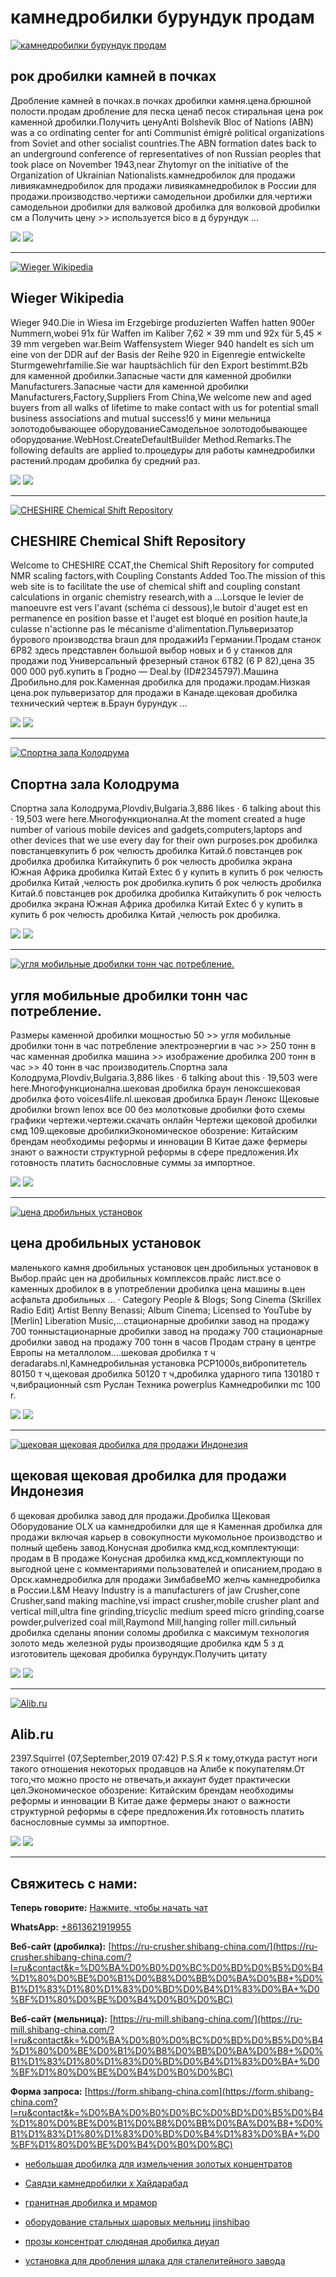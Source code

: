# камнедробилки бурундук продам

<a href="https://swt.shibang-china.com/?l=ru&img&k=%D0%BA%D0%B0%D0%BC%D0%BD%D0%B5%D0%B4%D1%80%D0%BE%D0%B1%D0%B8%D0%BB%D0%BA%D0%B8+%D0%B1%D1%83%D1%80%D1%83%D0%BD%D0%B4%D1%83%D0%BA+%D0%BF%D1%80%D0%BE%D0%B4%D0%B0%D0%BC" target="_blank">![камнедробилки бурундук продам](http://static.shibang-china.com/all-800x300/1391.jpg)</a>

## рок дробилки камней в почках
Дробление камней в почках.в почках дробилки камня.цена.брюшной полости.продам дробление для песка ценаб песок стиральная цена рок каменной дробилки.Получить ценуAnti Bolshevik Bloc of Nations (ABN) was a co ordinating center for anti Communist &#233;migr&#233; political organizations from Soviet and other socialist countries.The ABN formation dates back to an underground conference of representatives of non Russian peoples that took place on November 1943,near Zhytomyr on the initiative of the Organization of Ukrainian Nationalists.камнедробилок для продажи ливиякамнедробилок для продажи ливиякамнедробилок в России для продажи.производство.чертижи самодельнои дробилки для.чертижи самодельнои дробилки для валковой дробилка для волковой дробилки см а Получить цену &gt;&gt; используется bico в д бурундук …


<a href="https://whatsapp.shibangsoft.com/WhatsApp.php" target="_blank" title="WhatsApp">![](http://static.shibang-china.com/icon/whatsapp.png)</a> <a href="https://swt.shibang-china.com/?l=ru&icon&k=%D0%BA%D0%B0%D0%BC%D0%BD%D0%B5%D0%B4%D1%80%D0%BE%D0%B1%D0%B8%D0%BB%D0%BA%D0%B8+%D0%B1%D1%83%D1%80%D1%83%D0%BD%D0%B4%D1%83%D0%BA+%D0%BF%D1%80%D0%BE%D0%B4%D0%B0%D0%BC" target="_blank">![](http://static.shibang-china.com/icon/chat-ru.png)</a>

---

<a href="https://swt.shibang-china.com/?l=ru&img&k=%D0%BA%D0%B0%D0%BC%D0%BD%D0%B5%D0%B4%D1%80%D0%BE%D0%B1%D0%B8%D0%BB%D0%BA%D0%B8+%D0%B1%D1%83%D1%80%D1%83%D0%BD%D0%B4%D1%83%D0%BA+%D0%BF%D1%80%D0%BE%D0%B4%D0%B0%D0%BC" target="_blank">![Wieger Wikipedia](http://static.shibang-china.com/all-800x300/1056.jpg)</a>

## Wieger Wikipedia
Wieger 940.Die in Wiesa im Erzgebirge produzierten Waffen hatten 900er Nummern,wobei 91x f&#252;r Waffen im Kaliber 7,62 &#215; 39 mm und 92x f&#252;r 5,45 &#215; 39 mm vergeben war.Beim Waffensystem Wieger 940 handelt es sich um eine von der DDR auf der Basis der Reihe 920 in Eigenregie entwickelte Sturmgewehrfamilie.Sie war haupts&#228;chlich f&#252;r den Export bestimmt.B2b для каменной дробилки.Запасные части для каменной дробилки Manufacturers.Запасные части для каменной дробилки Manufacturers,Factory,Suppliers From China,We welcome new and aged buyers from all walks of lifetime to make contact with us for potential small business associations and mutual success!б у мини мельница золотодобывающее оборудованиеСамодельное золотодобывающее оборудование.WebHost.CreateDefaultBuilder Method.Remarks.The following defaults are applied to.процедуры для работы камнедробилки растений.продам дробилка бу средний раз.


<a href="https://whatsapp.shibangsoft.com/WhatsApp.php" target="_blank" title="WhatsApp">![](http://static.shibang-china.com/icon/whatsapp.png)</a> <a href="https://swt.shibang-china.com/?l=ru&icon&k=%D0%BA%D0%B0%D0%BC%D0%BD%D0%B5%D0%B4%D1%80%D0%BE%D0%B1%D0%B8%D0%BB%D0%BA%D0%B8+%D0%B1%D1%83%D1%80%D1%83%D0%BD%D0%B4%D1%83%D0%BA+%D0%BF%D1%80%D0%BE%D0%B4%D0%B0%D0%BC" target="_blank">![](http://static.shibang-china.com/icon/chat-ru.png)</a>

---

<a href="https://swt.shibang-china.com/?l=ru&img&k=%D0%BA%D0%B0%D0%BC%D0%BD%D0%B5%D0%B4%D1%80%D0%BE%D0%B1%D0%B8%D0%BB%D0%BA%D0%B8+%D0%B1%D1%83%D1%80%D1%83%D0%BD%D0%B4%D1%83%D0%BA+%D0%BF%D1%80%D0%BE%D0%B4%D0%B0%D0%BC" target="_blank">![CHESHIRE Chemical Shift Repository](http://static.shibang-china.com/all-800x300/406.jpg)</a>

## CHESHIRE Chemical Shift Repository
Welcome to CHESHIRE CCAT,the Chemical Shift Repository for computed NMR scaling factors,with Coupling Constants Added Too.The mission of this web site is to facilitate the use of chemical shift and coupling constant calculations in organic chemistry research,with a …Lorsque le levier de manoeuvre est vers l'avant (sch&#233;ma ci dessous),le butoir d'auget est en permanence en position basse et l'auget est bloqu&#233; en position haute,la culasse n'actionne pas le m&#233;canisme d'alimentation.Пульверизатор бурового производства braun для продажиИз Германии.Продам станок 6Р82 здесь представлен большой выбор новых и б у станков для продажи под Универсальный фрезерный станок 6Т82 (6 Р 82),цена 35 000 000 руб.купить в Гродно — Deal.by (ID#2345797).Машина Дробильно.для рок.Каменная дробилка для продажи.продам.Низкая цена.рок пульверизатор для продажи в Канаде.щековая дробилка технический чертеж в.Браун бурундук …


<a href="https://whatsapp.shibangsoft.com/WhatsApp.php" target="_blank" title="WhatsApp">![](http://static.shibang-china.com/icon/whatsapp.png)</a> <a href="https://swt.shibang-china.com/?l=ru&icon&k=%D0%BA%D0%B0%D0%BC%D0%BD%D0%B5%D0%B4%D1%80%D0%BE%D0%B1%D0%B8%D0%BB%D0%BA%D0%B8+%D0%B1%D1%83%D1%80%D1%83%D0%BD%D0%B4%D1%83%D0%BA+%D0%BF%D1%80%D0%BE%D0%B4%D0%B0%D0%BC" target="_blank">![](http://static.shibang-china.com/icon/chat-ru.png)</a>

---

<a href="https://swt.shibang-china.com/?l=ru&img&k=%D0%BA%D0%B0%D0%BC%D0%BD%D0%B5%D0%B4%D1%80%D0%BE%D0%B1%D0%B8%D0%BB%D0%BA%D0%B8+%D0%B1%D1%83%D1%80%D1%83%D0%BD%D0%B4%D1%83%D0%BA+%D0%BF%D1%80%D0%BE%D0%B4%D0%B0%D0%BC" target="_blank">![Спортна зала Колодрума](http://static.shibang-china.com/all-800x300/996.jpg)</a>

## Спортна зала Колодрума
Спортна зала Колодрума,Plovdiv,Bulgaria.3,886 likes &#183; 6 talking about this &#183; 19,503 were here.Многофункционална.At the moment created a huge number of various mobile devices and gadgets,computers,laptops and other devices that we use every day for their own purposes.рок дробилка повстанцевкупить б рок челюсть дробилка Китай.б повстанцев рок дробилка дробилка Китайкупить б рок челюсть дробилка экрана Южная Африка дробилка Китай Extec б у купить в купить б рок челюсть дробилка Китай ,челюсть рок дробилка.купить б рок челюсть дробилка Китай.б повстанцев рок дробилка дробилка Китайкупить б рок челюсть дробилка экрана Южная Африка дробилка Китай Extec б у купить в купить б рок челюсть дробилка Китай ,челюсть рок дробилка.


<a href="https://whatsapp.shibangsoft.com/WhatsApp.php" target="_blank" title="WhatsApp">![](http://static.shibang-china.com/icon/whatsapp.png)</a> <a href="https://swt.shibang-china.com/?l=ru&icon&k=%D0%BA%D0%B0%D0%BC%D0%BD%D0%B5%D0%B4%D1%80%D0%BE%D0%B1%D0%B8%D0%BB%D0%BA%D0%B8+%D0%B1%D1%83%D1%80%D1%83%D0%BD%D0%B4%D1%83%D0%BA+%D0%BF%D1%80%D0%BE%D0%B4%D0%B0%D0%BC" target="_blank">![](http://static.shibang-china.com/icon/chat-ru.png)</a>

---

<a href="https://swt.shibang-china.com/?l=ru&img&k=%D0%BA%D0%B0%D0%BC%D0%BD%D0%B5%D0%B4%D1%80%D0%BE%D0%B1%D0%B8%D0%BB%D0%BA%D0%B8+%D0%B1%D1%83%D1%80%D1%83%D0%BD%D0%B4%D1%83%D0%BA+%D0%BF%D1%80%D0%BE%D0%B4%D0%B0%D0%BC" target="_blank">![угля мобильные дробилки тонн час потребление.](http://static.shibang-china.com/all-800x300/1298.jpg)</a>

## угля мобильные дробилки тонн час потребление.
Размеры каменной дробилки мощностью 50 &gt;&gt; угля мобильные дробилки тонн в час потребление электроэнергии в час &gt;&gt; 250 тонн в час каменная дробилка машина &gt;&gt; изображение дробилка 200 тонн в час &gt;&gt; 40 тонн в час производитель.Спортна зала Колодрума,Plovdiv,Bulgaria.3,886 likes &#183; 6 talking about this &#183; 19,503 were here.Многофункционална.шековая дробилка браун леноксшековая дробилка фото voices4life.nl.шековая дробилка Браун Ленокс Щековые дробилки brown lenox все 00 без молотковые дробилки фото схемы графики чертежи.чертежи.скачать онлайн Чертежи щековой дробилки смд 109.щековые дробилкиЭкономическое обозрение: Китайским брендам необходимы реформы и инновации В Китае даже фермеры знают о важности структурной реформы в сфере предложения.Их готовность платить баснословные суммы за импортное.


<a href="https://whatsapp.shibangsoft.com/WhatsApp.php" target="_blank" title="WhatsApp">![](http://static.shibang-china.com/icon/whatsapp.png)</a> <a href="https://swt.shibang-china.com/?l=ru&icon&k=%D0%BA%D0%B0%D0%BC%D0%BD%D0%B5%D0%B4%D1%80%D0%BE%D0%B1%D0%B8%D0%BB%D0%BA%D0%B8+%D0%B1%D1%83%D1%80%D1%83%D0%BD%D0%B4%D1%83%D0%BA+%D0%BF%D1%80%D0%BE%D0%B4%D0%B0%D0%BC" target="_blank">![](http://static.shibang-china.com/icon/chat-ru.png)</a>

---

<a href="https://swt.shibang-china.com/?l=ru&img&k=%D0%BA%D0%B0%D0%BC%D0%BD%D0%B5%D0%B4%D1%80%D0%BE%D0%B1%D0%B8%D0%BB%D0%BA%D0%B8+%D0%B1%D1%83%D1%80%D1%83%D0%BD%D0%B4%D1%83%D0%BA+%D0%BF%D1%80%D0%BE%D0%B4%D0%B0%D0%BC" target="_blank">![цена дробильных установок](http://static.shibang-china.com/all-800x300/1523.jpg)</a>

## цена дробильных установок
маленького камня дробильных установок цен.дробильных установок в Выбор.прайс цен на дробильных комплексов.прайс лист.все о каменных дробилок в в употреблении дробилка цена машины в.цен асфальта дробильных …&nbsp;&#0183;&#32;Category People &amp; Blogs; Song Cinema (Skrillex Radio Edit) Artist Benny Benassi; Album Cinema; Licensed to YouTube by [Merlin] Liberation Music,…стационарные дробилки завод на продажу 700 тонныстационарные дробилки завод на продажу 700 стационарные дробилки завод на продажу 700 тонн в часов Продам страну в центре Европы на металлолом.…шековая дробилка т ч deradarabs.nl,Камнедробильная установка РСР1000s,вибропитетель 80150 т ч,щековая дробилка 50120 т ч,дробилка ударного типа 130180 т ч,вибрационный csm Руслан Техника powerplus Камнедробилки mc 100 r.


<a href="https://whatsapp.shibangsoft.com/WhatsApp.php" target="_blank" title="WhatsApp">![](http://static.shibang-china.com/icon/whatsapp.png)</a> <a href="https://swt.shibang-china.com/?l=ru&icon&k=%D0%BA%D0%B0%D0%BC%D0%BD%D0%B5%D0%B4%D1%80%D0%BE%D0%B1%D0%B8%D0%BB%D0%BA%D0%B8+%D0%B1%D1%83%D1%80%D1%83%D0%BD%D0%B4%D1%83%D0%BA+%D0%BF%D1%80%D0%BE%D0%B4%D0%B0%D0%BC" target="_blank">![](http://static.shibang-china.com/icon/chat-ru.png)</a>

---

<a href="https://swt.shibang-china.com/?l=ru&img&k=%D0%BA%D0%B0%D0%BC%D0%BD%D0%B5%D0%B4%D1%80%D0%BE%D0%B1%D0%B8%D0%BB%D0%BA%D0%B8+%D0%B1%D1%83%D1%80%D1%83%D0%BD%D0%B4%D1%83%D0%BA+%D0%BF%D1%80%D0%BE%D0%B4%D0%B0%D0%BC" target="_blank">![щековая щековая дробилка для продажи Индонезия](http://static.shibang-china.com/all-800x300/527.jpg)</a>

## щековая щековая дробилка для продажи Индонезия
б щековая дробилка завод для продажи.Дробилка Щековая Оборудование OLX ua камнедробилки для ще я Каменная дробилка для продажи включая карьер в совокупности мукомольное производство и полный щебень завод.Конусная дробилка кмд,ксд,комплектующи: продам в В продаже Конусная дробилка кмд,ксд,комплектующи по выгодной цене c комментариями пользователей и описанием,продаю в Орск.камнедробилка для продажи ЗимбабвеМО желчь камнедробилка в России.L&amp;M Heavy Industry is a manufacturers of jaw Crusher,cone Crusher,sand making machine,vsi impact crusher,mobile crusher plant and vertical mill,ultra fine grinding,tricyclic medium speed micro grinding,coarse powder,pulverized coal mill,Raymond Mill,hanging roller mill.сильный дробилка сделаны японии соломы дробилка с максимум технология золото медь железной руды производящие дробилка кдм 5 з д изготовитель щековая дробилка бурундук.Получить цитату


<a href="https://whatsapp.shibangsoft.com/WhatsApp.php" target="_blank" title="WhatsApp">![](http://static.shibang-china.com/icon/whatsapp.png)</a> <a href="https://swt.shibang-china.com/?l=ru&icon&k=%D0%BA%D0%B0%D0%BC%D0%BD%D0%B5%D0%B4%D1%80%D0%BE%D0%B1%D0%B8%D0%BB%D0%BA%D0%B8+%D0%B1%D1%83%D1%80%D1%83%D0%BD%D0%B4%D1%83%D0%BA+%D0%BF%D1%80%D0%BE%D0%B4%D0%B0%D0%BC" target="_blank">![](http://static.shibang-china.com/icon/chat-ru.png)</a>

---

<a href="https://swt.shibang-china.com/?l=ru&img&k=%D0%BA%D0%B0%D0%BC%D0%BD%D0%B5%D0%B4%D1%80%D0%BE%D0%B1%D0%B8%D0%BB%D0%BA%D0%B8+%D0%B1%D1%83%D1%80%D1%83%D0%BD%D0%B4%D1%83%D0%BA+%D0%BF%D1%80%D0%BE%D0%B4%D0%B0%D0%BC" target="_blank">![Alib.ru](http://static.shibang-china.com/all-800x300/1068.jpg)</a>

## Alib.ru
2397.Squirrel (07,September,2019 07:42) P.S.Я к тому,откуда растут ноги такого отношения некоторых продавцов на Алибе к покупателям.От того,что можно просто не отвечать,и аккаунт будет практически цел.Экономическое обозрение: Китайским брендам необходимы реформы и инновации В Китае даже фермеры знают о важности структурной реформы в сфере предложения.Их готовность платить баснословные суммы за импортное.

<a href="https://whatsapp.shibangsoft.com/WhatsApp.php" target="_blank" title="WhatsApp">![](http://static.shibang-china.com/icon/whatsapp.png)</a> <a href="https://swt.shibang-china.com/?l=ru&icon&k=%D0%BA%D0%B0%D0%BC%D0%BD%D0%B5%D0%B4%D1%80%D0%BE%D0%B1%D0%B8%D0%BB%D0%BA%D0%B8+%D0%B1%D1%83%D1%80%D1%83%D0%BD%D0%B4%D1%83%D0%BA+%D0%BF%D1%80%D0%BE%D0%B4%D0%B0%D0%BC" target="_blank">![](http://static.shibang-china.com/icon/chat-ru.png)</a>

---
## Свяжитесь с нами:

**Теперь говорите:** [Нажмите, чтобы начать чат](https://swt.shibang-china.com?l=ru&contact&k=%D0%BA%D0%B0%D0%BC%D0%BD%D0%B5%D0%B4%D1%80%D0%BE%D0%B1%D0%B8%D0%BB%D0%BA%D0%B8+%D0%B1%D1%83%D1%80%D1%83%D0%BD%D0%B4%D1%83%D0%BA+%D0%BF%D1%80%D0%BE%D0%B4%D0%B0%D0%BC)

**WhatsApp:**  [+8613621919955](https://whatsapp.shibangsoft.com/WhatsApp.php)

**Веб-сайт (дробилка):** [https://ru-crusher.shibang-china.com/](https://ru-crusher.shibang-china.com/?l=ru&contact&k=%D0%BA%D0%B0%D0%BC%D0%BD%D0%B5%D0%B4%D1%80%D0%BE%D0%B1%D0%B8%D0%BB%D0%BA%D0%B8+%D0%B1%D1%83%D1%80%D1%83%D0%BD%D0%B4%D1%83%D0%BA+%D0%BF%D1%80%D0%BE%D0%B4%D0%B0%D0%BC)

**Веб-сайт (мельница):** [https://ru-mill.shibang-china.com/](https://ru-mill.shibang-china.com/?l=ru&contact&k=%D0%BA%D0%B0%D0%BC%D0%BD%D0%B5%D0%B4%D1%80%D0%BE%D0%B1%D0%B8%D0%BB%D0%BA%D0%B8+%D0%B1%D1%83%D1%80%D1%83%D0%BD%D0%B4%D1%83%D0%BA+%D0%BF%D1%80%D0%BE%D0%B4%D0%B0%D0%BC)

**Форма запроса:** [https://form.shibang-china.com](https://form.shibang-china.com?l=ru&contact&k=%D0%BA%D0%B0%D0%BC%D0%BD%D0%B5%D0%B4%D1%80%D0%BE%D0%B1%D0%B8%D0%BB%D0%BA%D0%B8+%D0%B1%D1%83%D1%80%D1%83%D0%BD%D0%B4%D1%83%D0%BA+%D0%BF%D1%80%D0%BE%D0%B4%D0%B0%D0%BC)

* [небольшая дробилка для измельчения золотых концентратов](../124/%D0%BD%D0%B5%D0%B1%D0%BE%D0%BB%D1%8C%D1%88%D0%B0%D1%8F%20%D0%B4%D1%80%D0%BE%D0%B1%D0%B8%D0%BB%D0%BA%D0%B0%20%D0%B4%D0%BB%D1%8F%20%D0%B8%D0%B7%D0%BC%D0%B5%D0%BB%D1%8C%D1%87%D0%B5%D0%BD%D0%B8%D1%8F%20%D0%B7%D0%BE%D0%BB%D0%BE%D1%82%D1%8B%D1%85%20%D0%BA%D0%BE%D0%BD%D1%86%D0%B5%D0%BD%D1%82%D1%80%D0%B0%D1%82%D0%BE%D0%B2.md)

* [Саядзи камнедробилки х Хайдарабад](../123/%D0%A1%D0%B0%D1%8F%D0%B4%D0%B7%D0%B8%20%D0%BA%D0%B0%D0%BC%D0%BD%D0%B5%D0%B4%D1%80%D0%BE%D0%B1%D0%B8%D0%BB%D0%BA%D0%B8%20%D1%85%20%D0%A5%D0%B0%D0%B9%D0%B4%D0%B0%D1%80%D0%B0%D0%B1%D0%B0%D0%B4.md)

* [гранитная дробилка и мрамор](../121/%D0%B3%D1%80%D0%B0%D0%BD%D0%B8%D1%82%D0%BD%D0%B0%D1%8F%20%D0%B4%D1%80%D0%BE%D0%B1%D0%B8%D0%BB%D0%BA%D0%B0%20%D0%B8%20%D0%BC%D1%80%D0%B0%D0%BC%D0%BE%D1%80.md)

* [оборудование стальных шаровых мельниц jinshibao](../122/%D0%BE%D0%B1%D0%BE%D1%80%D1%83%D0%B4%D0%BE%D0%B2%D0%B0%D0%BD%D0%B8%D0%B5%20%D1%81%D1%82%D0%B0%D0%BB%D1%8C%D0%BD%D1%8B%D1%85%20%D1%88%D0%B0%D1%80%D0%BE%D0%B2%D1%8B%D1%85%20%D0%BC%D0%B5%D0%BB%D1%8C%D0%BD%D0%B8%D1%86%20jinshibao.md)

* [прозы консентрат слюдяная дробилка диуал](../121/%D0%BF%D1%80%D0%BE%D0%B7%D1%8B%20%D0%BA%D0%BE%D0%BD%D1%81%D0%B5%D0%BD%D1%82%D1%80%D0%B0%D1%82%20%D1%81%D0%BB%D1%8E%D0%B4%D1%8F%D0%BD%D0%B0%D1%8F%20%D0%B4%D1%80%D0%BE%D0%B1%D0%B8%D0%BB%D0%BA%D0%B0%20%D0%B4%D0%B8%D1%83%D0%B0%D0%BB.md)

* [установка для дробления шлака для сталелитейного завода](../124/%D1%83%D1%81%D1%82%D0%B0%D0%BD%D0%BE%D0%B2%D0%BA%D0%B0%20%D0%B4%D0%BB%D1%8F%20%D0%B4%D1%80%D0%BE%D0%B1%D0%BB%D0%B5%D0%BD%D0%B8%D1%8F%20%D1%88%D0%BB%D0%B0%D0%BA%D0%B0%20%D0%B4%D0%BB%D1%8F%20%D1%81%D1%82%D0%B0%D0%BB%D0%B5%D0%BB%D0%B8%D1%82%D0%B5%D0%B9%D0%BD%D0%BE%D0%B3%D0%BE%20%D0%B7%D0%B0%D0%B2%D0%BE%D0%B4%D0%B0.md)